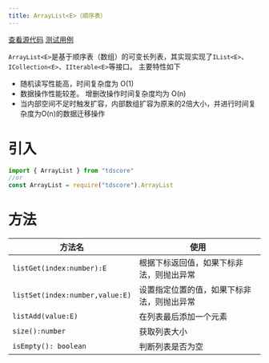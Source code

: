 ```yaml
---
title: ArrayList<E>（顺序表）
---
```

[查看源代码](https://github.com/zsh2401/tdscore/blob/master/src/data-structure/linear/ArrayList.ts)
[测试用例](https://github.com/zsh2401/tdscore/blob/master/tests/data-structure/linear/ArrayList.test.ts)

`ArrayList<E>`是基于顺序表（数组）的可变长列表，其实现实现了`IList<E>`、`ICollection<E>`、`IIterable<E>`等接口。
主要特性如下

* 随机读写性能高，时间复杂度为 O(1)
* 数据操作性能较差。 增删改操作时间复杂度均为 O(n)
* 当内部空间不足时触发扩容，内部数组扩容为原来的2倍大小，并进行时间复杂度为O(n)的数据迁移操作

# 引入
```typescript
import { ArrayList } from "tdscore"
//or
const ArrayList = require("tdscore").ArrayList
```

# 方法
| 方法名 | 使用 |
| ---- | ---- |
| `listGet(index:number):E` | 根据下标返回值，如果下标非法，则抛出异常 |
| `listSet(index:number,value:E)` | 设置指定位置的值，如果下标非法，则抛出异常 |
| `listAdd(value:E)` | 在列表最后添加一个元素 |
| `size():number` | 获取列表大小 |
| `isEmpty(): boolean` | 判断列表是否为空 |